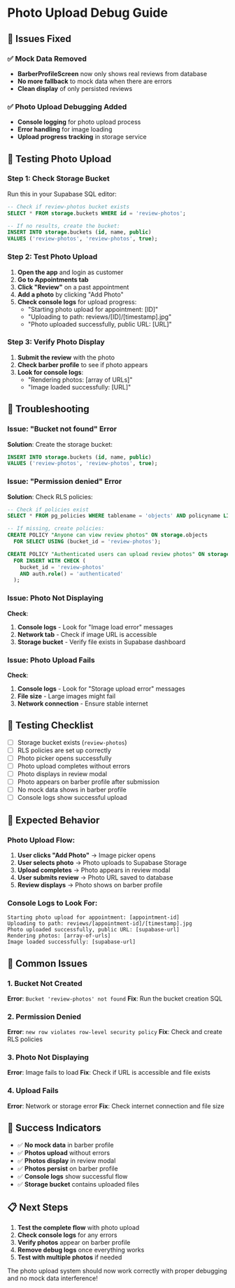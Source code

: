 # Photo Upload Debug Guide

## 🎯 Issues Fixed

### ✅ Mock Data Removed
- **BarberProfileScreen** now only shows real reviews from database
- **No more fallback** to mock data when there are errors
- **Clean display** of only persisted reviews

### ✅ Photo Upload Debugging Added
- **Console logging** for photo upload process
- **Error handling** for image loading
- **Upload progress tracking** in storage service

## 🧪 Testing Photo Upload

### Step 1: Check Storage Bucket
Run this in your Supabase SQL editor:

```sql
-- Check if review-photos bucket exists
SELECT * FROM storage.buckets WHERE id = 'review-photos';

-- If no results, create the bucket:
INSERT INTO storage.buckets (id, name, public) 
VALUES ('review-photos', 'review-photos', true);
```

### Step 2: Test Photo Upload
1. **Open the app** and login as customer
2. **Go to Appointments tab**
3. **Click "Review"** on a past appointment
4. **Add a photo** by clicking "Add Photo"
5. **Check console logs** for upload progress:
   - "Starting photo upload for appointment: [ID]"
   - "Uploading to path: reviews/[ID]/[timestamp].jpg"
   - "Photo uploaded successfully, public URL: [URL]"

### Step 3: Verify Photo Display
1. **Submit the review** with the photo
2. **Check barber profile** to see if photo appears
3. **Look for console logs**:
   - "Rendering photos: [array of URLs]"
   - "Image loaded successfully: [URL]"

## 🔧 Troubleshooting

### Issue: "Bucket not found" Error
**Solution**: Create the storage bucket:
```sql
INSERT INTO storage.buckets (id, name, public) 
VALUES ('review-photos', 'review-photos', true);
```

### Issue: "Permission denied" Error
**Solution**: Check RLS policies:
```sql
-- Check if policies exist
SELECT * FROM pg_policies WHERE tablename = 'objects' AND policyname LIKE '%review-photos%';

-- If missing, create policies:
CREATE POLICY "Anyone can view review photos" ON storage.objects
  FOR SELECT USING (bucket_id = 'review-photos');

CREATE POLICY "Authenticated users can upload review photos" ON storage.objects
  FOR INSERT WITH CHECK (
    bucket_id = 'review-photos' 
    AND auth.role() = 'authenticated'
  );
```

### Issue: Photo Not Displaying
**Check**:
1. **Console logs** - Look for "Image load error" messages
2. **Network tab** - Check if image URL is accessible
3. **Storage bucket** - Verify file exists in Supabase dashboard

### Issue: Photo Upload Fails
**Check**:
1. **Console logs** - Look for "Storage upload error" messages
2. **File size** - Large images might fail
3. **Network connection** - Ensure stable internet

## 📱 Testing Checklist

- [ ] Storage bucket exists (`review-photos`)
- [ ] RLS policies are set up correctly
- [ ] Photo picker opens successfully
- [ ] Photo upload completes without errors
- [ ] Photo displays in review modal
- [ ] Photo appears on barber profile after submission
- [ ] No mock data shows in barber profile
- [ ] Console logs show successful upload

## 🎯 Expected Behavior

### Photo Upload Flow:
1. **User clicks "Add Photo"** → Image picker opens
2. **User selects photo** → Photo uploads to Supabase Storage
3. **Upload completes** → Photo appears in review modal
4. **User submits review** → Photo URL saved to database
5. **Review displays** → Photo shows on barber profile

### Console Logs to Look For:
```
Starting photo upload for appointment: [appointment-id]
Uploading to path: reviews/[appointment-id]/[timestamp].jpg
Photo uploaded successfully, public URL: [supabase-url]
Rendering photos: [array-of-urls]
Image loaded successfully: [supabase-url]
```

## 🚨 Common Issues

### 1. Bucket Not Created
**Error**: `Bucket 'review-photos' not found`
**Fix**: Run the bucket creation SQL

### 2. Permission Denied
**Error**: `new row violates row-level security policy`
**Fix**: Check and create RLS policies

### 3. Photo Not Displaying
**Error**: Image fails to load
**Fix**: Check if URL is accessible and file exists

### 4. Upload Fails
**Error**: Network or storage error
**Fix**: Check internet connection and file size

## 🎉 Success Indicators

- ✅ **No mock data** in barber profile
- ✅ **Photos upload** without errors
- ✅ **Photos display** in review modal
- ✅ **Photos persist** on barber profile
- ✅ **Console logs** show successful flow
- ✅ **Storage bucket** contains uploaded files

## 📋 Next Steps

1. **Test the complete flow** with photo upload
2. **Check console logs** for any errors
3. **Verify photos** appear on barber profile
4. **Remove debug logs** once everything works
5. **Test with multiple photos** if needed

The photo upload system should now work correctly with proper debugging and no mock data interference!
